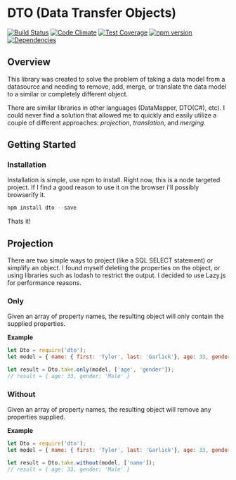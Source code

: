 # DTO (Data Transfer Objects)

[![Build Status](https://travis-ci.org/TylerGarlick/dto.svg?branch=master)](https://travis-ci.org/TylerGarlick/dto) [![Code Climate](https://codeclimate.com/github/TylerGarlick/dto/badges/gpa.svg)](https://codeclimate.com/github/TylerGarlick/dto) [![Test Coverage](https://codeclimate.com/github/TylerGarlick/dto/badges/coverage.svg)](https://codeclimate.com/github/TylerGarlick/dto/coverage) [![npm version](https://badge.fury.io/js/dto.svg)](http://badge.fury.io/js/dto) [![Dependencies](https://david-dm.org/tylergarlick/dto.svg)](https://david-dm.org/tylergarlick/dto)

## Overview

This library was created to solve the problem of taking a data model from a datasource and needing to remove, add, merge, or translate the data model to a similar or completely different object. 

There are similar libraries in other languages (DataMapper, DTO(C#), etc). I could never find a solution that allowed me to quickly and easily utilize a couple of different approaches: *projection*, *translation*, and *merging*.

## Getting Started

### Installation

Installation is simple, use npm to install.  Right now, this is a node targeted project. If I find a good reason to use it on the browser i'll possibly browserify it.

```js
npm install dto --save
```

Thats it!


## Projection
There are two simple ways to project (like a SQL SELECT statement) or simplify an object. I found myself deleting the properties on the object, or using libraries such as lodash to restrict the output. I decided to use Lazy.js for performance reasons.

### Only

Given an array of property names, the resulting object will only contain the supplied properties.

**Example**

```js
let Dto = require('dto');
let model = { name: { first: 'Tyler', last: 'Garlick'}, age: 33, gender: 'Male'};

let result = Dto.take.only(model, ['age', 'gender']);
// result = { age: 33, gender: 'Male' }
```

### Without

Given an array of property names, the resulting object will remove any properties supplied.

**Example**

```js
let Dto = require('dto');
let model = { name: { first: 'Tyler', last: 'Garlick'}, age: 33, gender: 'Male'};

let result = Dto.take.without(model, ['name']);
// result = { age: 33, gender: 'Male' }
```




